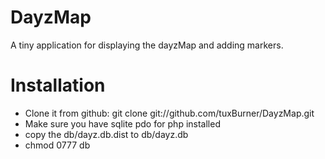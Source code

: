 DayzMap
=======

A tiny application for displaying the dayzMap and  adding markers.

# Installation

* Clone it from github: git clone git://github.com/tuxBurner/DayzMap.git
* Make sure you have sqlite pdo for php installed
* copy the db/dayz.db.dist to db/dayz.db
* chmod 0777 db


